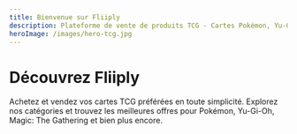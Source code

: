 ```yaml
---
title: Bienvenue sur Fliiply
description: Plateforme de vente de produits TCG - Cartes Pokémon, Yu-Gi-Oh, Magic et plus encore
heroImage: /images/hero-tcg.jpg
---
```

# Découvrez Fliiply

Achetez et vendez vos cartes TCG préférées en toute simplicité. Explorez nos catégories et trouvez les meilleures offres pour Pokémon, Yu-Gi-Oh, Magic: The Gathering et bien plus encore.